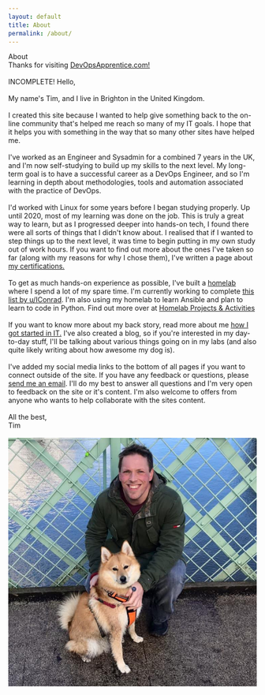 ```yaml
---
layout: default
title: About
permalink: /about/
---
```

<div class="introheader">
About
</div>
<div class="tagline">
Thanks for visiting <a href="/">DevOpsApprentice.com!</a>
</div>﻿
<article class="post">
  <div class="post-content">
INCOMPLETE!
Hello,
<br><br>
My name's Tim, and I live in Brighton in the United Kingdom.
<br><br>
I created this site because I wanted to help give something back to the
on-line community that's helped me reach so many of my IT goals. I hope that it
helps you with something in the way that so many other sites have helped me.  
<br><br>
I've worked as an Engineer and Sysadmin for a combined 7 years in the UK, and I'm now
self-studying to build up my skills to the next level. My long-term goal is to
have a successful career as a DevOps Engineer, and so I'm learning
in depth about methodologies, tools and automation associated with the practice
of DevOps.
<br><br>
I'd worked with Linux for some years before I began studying properly. Up until
2020, most of my learning was done on the job. This is truly a great way to learn,
but as I progressed deeper into hands-on tech, I found there were all sorts of things
that I didn't know about. I realised that if I wanted to step things up to the next
level, it was time to begin putting in my own study out of work hours. If you want
to find out more about the ones I've taken so far (along with my reasons
for why I chose them), I've written a page about <a href="/mycertifications">my certifications.</a>
<br><br>
To get as much hands-on experience as possible, I've built a
<a href="/myhomelab/">homelab</a> where I spend a lot of my spare time. I'm
currently working to complete
<a href="https://www.reddit.com/r/linuxadmin/comments/2s924h/how_did_you_get_your_start/cnnw1ma/?utm_content=permalink&utm_medium=user&utm_source=reddit&utm_name=frontpage">
this list by u/IConrad</a>. I'm also using my homelab to learn Ansible and plan
to learn to code in Python. Find out more over at <a href="/homelab/">Homelab
Projects & Activities</a>    
<br><br>
If you want to know more about my back story, read more about me  <a href="/mystory/part1">how I got started in IT.</a> I've also created a blog, so if you're interested in my day-to-day
stuff, I'll be talking about various things going on in my labs
(and also quite likely writing about how awesome my dog is).
<br><br>
I've added my social media links to the bottom of all pages if you want to connect
outside of the site. If you have any feedback or questions, please <a href="mailto:info@devopsapprentice.com">send me an email</a>. I'll do my best to
answer all questions and I'm very open to feedback on the site or it's content.
I'm also welcome to offers from anyone who wants to help collaborate with the sites
content.
<br><br>
All the best,<br>
Tim
<br><br>
<img src="/_pictures/frazeyandme.jpg">
</div>
